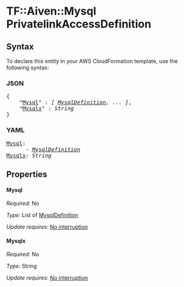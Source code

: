 # TF::Aiven::Mysql PrivatelinkAccessDefinition

## Syntax

To declare this entity in your AWS CloudFormation template, use the following syntax:

### JSON

<pre>
{
    "<a href="#mysql" title="Mysql">Mysql</a>" : <i>[ <a href="mysqldefinition.md">MysqlDefinition</a>, ... ]</i>,
    "<a href="#mysqlx" title="Mysqlx">Mysqlx</a>" : <i>String</i>
}
</pre>

### YAML

<pre>
<a href="#mysql" title="Mysql">Mysql</a>: <i>
      - <a href="mysqldefinition.md">MysqlDefinition</a></i>
<a href="#mysqlx" title="Mysqlx">Mysqlx</a>: <i>String</i>
</pre>

## Properties

#### Mysql

_Required_: No

_Type_: List of <a href="mysqldefinition.md">MysqlDefinition</a>

_Update requires_: [No interruption](https://docs.aws.amazon.com/AWSCloudFormation/latest/UserGuide/using-cfn-updating-stacks-update-behaviors.html#update-no-interrupt)

#### Mysqlx

_Required_: No

_Type_: String

_Update requires_: [No interruption](https://docs.aws.amazon.com/AWSCloudFormation/latest/UserGuide/using-cfn-updating-stacks-update-behaviors.html#update-no-interrupt)

